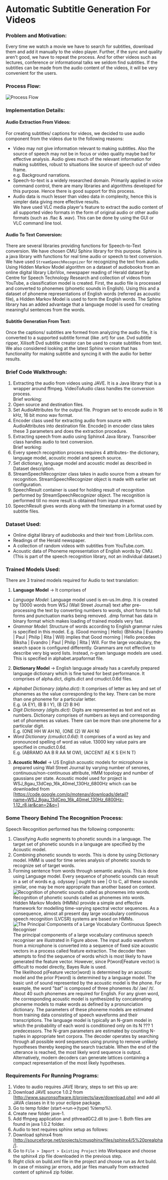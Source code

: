 Automatic Subtitle Generation For Videos
========================================  

### Problem and Motivation:  
Every time we watch a movie we have to search for  subtitles, download them and add it manually to the video player. Further, if the sync and quality  aren't good, we have to repeat the process. And for other videos such as lectures, conference or informational talks we seldom find subtitles. If the subtitles can be made from the audio content of the videos, it will be very convenient for the users.  

### Process Flow:
![Process Flow](https://github.com/UtkarshPathrabe/Competetive-Coding/blob/master/Abstract01.png)  

### Implementation Details:  

#### Audio Extraction From Videos:  
For creating subtitles/ captions for videos, we decided to use audio component from the videos due to the following reasons:  
* Video may not give information relevant to making subtitles. Also the source of speech may not be in focus or video quality maybe bad for effective analysis. Audio gives much of the relevant information for making subtitles, robust to situations like source of speech out of video frame.  
e.g. Background narrations.  
* Speech-to-text is a widely researched domain. Primarily applied in voice command control, there are many libraries and algorithms developed for this purpose. Hence there is good support for this process.  
* Audio data is much lesser than video data in complexity, hence this is simpler data giving more effective results.  
We have used VLC media player's feature to extract the audio content of all supported video formats in the form of original audio or other audio formats (such as .flac & .wav). This can be done by using the GUI or VLC command line tool.  

#### Audio To Text Conversion:
There are several libraries providing functions for Speech-to-Text conversion. We have chosen CMU Sphinx library for this purpose. Sphinx is a java library with functions for real time audio or speech to text conversion. We have used `StreamSpeechRecognizer` for recognizing the text from audio. Using Hidden Markov Model algorithm on a dataset of audiobooks from an online digital library LibriVox, newspaper reading of Herald dataset by Centre for Speech Technology Research and collection of videos from YouTube, a classification model is created. First, the audio file is processed and converted to phonemes (phonetic sounds in English). Using this and a dataset of phoneme representations of English words (referred as acoustic file), a Hidden Markov Model is used to form the English words. The Sphinx library has an added advantage that a language model is used for creating meaningful sentences from the words.  

#### Subtitle Generation From Text:  
Once the captions/ subtitles are formed from analyzing the audio file, it is converted to a supported subtitle format (like .srt) for use. Dvd subtitle ripper, Xilisoft Dvd subtitle creator can be used to create subtitles from text. We also considered looking at the latest Sphinx version that has functionality for making subtitle and syncing it with the audio for better results.  

### Brief Code Walkthrough:  
1. Extracting the audio from videos using JAVE. It is a Java library that is a wrapper around ffmpeg. VideoToAudio class handles the conversion process.  
Brief working:  
  1. Open source and destination files.  
  2. Set AudioAttributes for the output file. Program set to encode audio in 16 kHz, 16 bit mono wav format.  
  3. Encoder class used for extracting audio from source with AudioAttributes into destination file. Encode() in encoder class takes these 3 parameters and does the extraction procedure.  
2. Extracting speech from audio using Sphinx4 Java library. Transcriber class handles audio to text conversion.  
Brief working:
  1. Every speech recognition process requires 4 attributes- the dictionary, language model, acoustic model and speech source.  
  2. Set dictionary, language model and acoustic model as described in Dataset description.  
  3. StreamSpeechRecognizer class takes in audio source from a stream for recognition. StreamSpeechRecognizer object is made with earlier set configuration.  
  4. SpeechResult container is used for holding result of recognition performed by StreamSpeechRecognizer object. The recognition is performed till no more result is obtained from input stream.  
  5. SpeechResult gives words along with the timestamp in a format used by subtitle files.  

### Dataset Used:  
* Online digital library of audiobooks and their text from LibriVox.com.  
* Readings of the Herald newspaper.  
* A collection of random videos with subtitles from YouTube.com.  
* Acoustic data of Phoneme representation of English words by CMU. (This is part of the speech recognition library, not an individual dataset.)  

### Trained Models Used:  
There are 3 trained models required for Audio to text translation:  
1. <b>Language Model</b> -> It comprises of  
  * <i>Language Model</i>: Language model used is en-us.lm.dmp. It is created by 13000 words from WSJ (Wall Street Journal) text after pre-processing the text by converting numbers to words, short forms to full forms and punctuation marks being removed. .dmp format has data in binary format which makes loading of trained models very fast.  
  * <i>Grammar Model</i>: Structure of words according to English grammar rules is specified in this model. E.g. (Good morning | Hello) (Bhiksha | Evandro | Paul | Philip | Rita | Will) implies that Good morning | Hello precedes Biksha | Evandro | Paul | Philip | Rita | Will. For the large vocabulary, the search space is configured differently. Grammars are not effective to describe very big word lists. Instead, n-gram language models are used. This is specified in alphabet.arpaformat file.   

2. <b>Dictionary Model</b> -> English language already has a carefully prepared language dictionary which is fine tuned for best performance. It comprises of alpha.dict, digits.dict and cmudict.0.6d files.  
  * <i>Alphabet Dictionary (alpha.dict)</i>: It comprises of letter as key and set of phonemes as the value corresponding to the key. There can be more than one phoneme for a particular letter.  
E.g. (A EY), (B B I Y), (B (2) B IH)  
  * <i>Digit Dictionary (digits.dict)</i>: Digits are represented as text and not as numbers. Dictionary comprises of numbers as keys and corresponding set of phonemes as values. There can be more than one phoneme for a particular digit.  
E.g. (ONE HH W AH N), (ONE (2) W AH N)  
  * <i>Word Dictionary (cmudict.0.6d)</i>: It comprises of a word as key and pronounced spelling of word as value. 13000 key value pairs are specified in cmudict.0.6d.  
E.g. (ABRAMO AA B R AA M OW), (ACCENT AE K S EH N T)   

3. <b>Acoustic Model</b> -> US English acoustic models for microphone is prepared using Wall Street Journal by varying number of senones, continuous/non-continuous attribute, HMM topology and number of gaussians per state. Acoustic model used for project is WSJ_8gau_13dCep_16k_40mel_130Hz_6800Hz which can be downloaded from [https://code.google.com/p/motenav/downloads/detail?name=WSJ_8gau_13dCep_16k_40mel_130Hz_6800Hz-1.12_r8.jar&can=2&q=]  

### Some Theory Behind The Recognition Process:  
Speech Recognition performed has the following components:  
1. Classifying Audio segments to phonetic sounds in a language. The target set of phonetic sounds in a language are specified by the Acoustic model.  
2. Combining phonetic sounds to words. This is done by using Dictionary model. HMM is used for time series analysis of phonetic sounds to recognize set of target words.  
3. Forming sentence from words through semantic analysis. This is done using Language model. Every sequence of phonetic sounds can result in a set of words e.g. odyssey | ought to see | O to C, all these sounds similar, one may be more appropriate than another based on context.  
![Recognition of phonetic sounds called as phonemes into words.](https://github.com/UtkarshPathrabe/Competetive-Coding/blob/master/Abstract02.png)  
Recognition of phonetic sounds called as phonemes into words.  
Hidden Markov Models (HMMs) provide a simple and effective framework for modelling time-varying spectral vector sequences. As a consequence, almost all present day large vocabulary continuous speech recognition (LVCSR) systems are based on HMMs.  
![The Principal Components of a Large Vocabulary Continuous Speech Recogniser](https://github.com/UtkarshPathrabe/Competetive-Coding/blob/master/Abstract03.png)  
The principal components of a large vocabulary continuous speech recogniser are illustrated in Figure above. The input audio waveform from a microphone is converted into a sequence of fixed size acoustic vectors in a process called feature extraction. The decoder then attempts to find the sequence of words which is most likely to have generated the feature vector. However, since P(word|Feature vector) is difficult to model directly, Bayes Rule is used.  
The likelihood p(Feature vector|word) is determined by an acoustic model and the prior P(word) is determined by a language model. The basic unit of sound represented by the acoustic model is the phone. For example, the word "bat" is composed of three phonemes /b/ /ae/ /t/. About 40 such phonemes are required for English. For any given word, the corresponding acoustic model is synthesized by concatenating phoneme models to make words as defined by a pronunciation dictionary. The parameters of these phoneme models are estimated from training data consisting of speech waveforms and their transcriptions. The language model is typically an N-gram model in which the probability of each word is conditioned only on its N ??? 1 predecessors. The N-gram parameters are estimated by counting N-tuples in appropriate text corpora. The decoder operates by searching through all possible word sequences using pruning to remove unlikely hypotheses thereby keeping the search tractable. When the end of the utterance is reached, the most likely word sequence is output. Alternatively, modern decoders can generate lattices containing a compact representation of the most likely hypotheses.  

### Requirements For Running Programs:  
1. Video to audio requires JAVE library, steps to set this up are:  
  1. Download JAVE source 1.0.2 from [http://www.sauronsoftware.it/projects/jave/download.php] and add all JAVA classes in it to your eclipse package.  
  2. Go to temp folder (start->run->(type) %temp%).  
  3. Create new folder jave-1.  
  4. Add ffmpeg application and pthreadGC2.dll to jave-1. Both files are found in java 1.0.2 folder.  
2. Audio to text requires sphinx setup as follows:
  1. Download sphinx4 from [http://sourceforge.net/projects/cmusphinx/files/sphinx4/5%20prealpha/].  
  2. Go to `File > Import > Existing Project` into Workspace and choose the sphinx4 zip file downloaded in the previous step.  
  3. Right click on build.xml file in the project and choose run as Ant build.  
In case of missing jar errors, add jar files manually from extracted content of sphinx4 zip folder.  